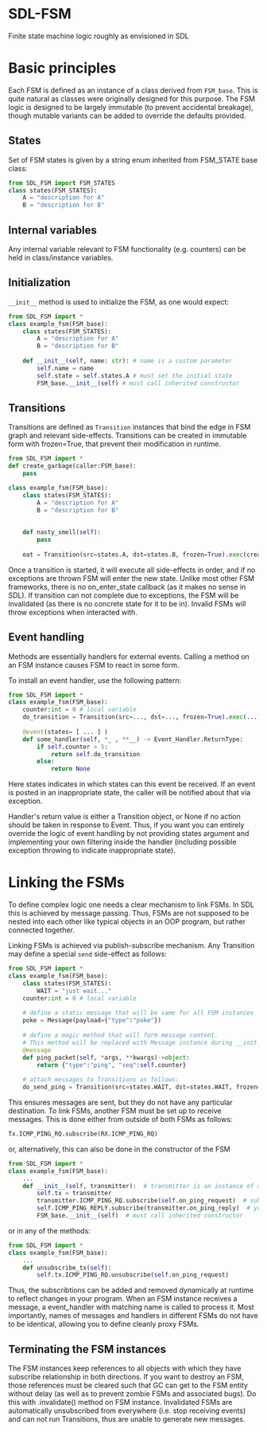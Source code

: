 # SDL-FSM
Finite state machine logic roughly as envisioned in SDL

# Basic principles

Each FSM is defined as an instance of a class derived from `FSM_base`. This is quite natural as classes 
were originally designed for this purpose.
The FSM logic is designed to be largely immutable (to prevent accidental breakage), though mutable variants can be 
added to override the defaults provided.

## States
Set of FSM states is given by a string enum inherited from FSM_STATE base class:
```python
from SDL_FSM import FSM_STATES
class states(FSM_STATES):
    A = "description for A"
    B = "description for B"
```

## Internal variables
Any internal variable relevant to FSM functionality (e.g. counters) can be held in class/instance variables.

## Initialization
`__init__` method is used to initialize the FSM, as one would expect:
```python
from SDL_FSM import *
class example_fsm(FSM_base):
    class states(FSM_STATES):
        A = "description for A"
        B = "description for B" 
        
    def __init__(self, name: str): # name is a custom parameter
        self.name = name
        self.state = self.states.A # must set the initial state
        FSM_base.__init__(self) # must call inherited constructor
```

## Transitions

Transitions are defined as `Transition` instances that bind the edge in FSM graph and relevant side-effects. Transitions 
can be created in immutable form with frozen=True, that prevent their modification in runtime. 
```python
from SDL_FSM import *
def create_garbage(caller:FSM_base):
    pass

class example_fsm(FSM_base):
    class states(FSM_STATES):
        A = "description for A"
        B = "description for B" 
    
    
    def nasty_smell(self):
        pass
    
    eat = Transition(src=states.A, dst=states.B, frozen=True).exec(create_garbage).exec(nasty_smell)
```
Once a transition is started, it will execute all side-effects in order, and if no exceptions are thrown FSM will enter 
the new state. Unlike most other FSM frameworks, there is no on_enter_state callback (as it makes no sense in SDL).
If transition can not complete due to exceptions, the FSM will be invalidated (as there is no concrete state for it
to be in). Invalid FSMs will throw exceptions when interacted with.

## Event handling
Methods are essentially handlers for external events. Calling a method on an FSM instance causes FSM to react in some 
form.

To install an event handler, use the following pattern:
```python
from SDL_FSM import *
class example_fsm(FSM_base):
    counter:int = 0 # local variable
    do_transition = Transition(src=..., dst=..., frozen=True).exec(...)
    
    @event(states= [ ... ] )
    def some_handler(self, *_ , **__) -> Event_Handler.ReturnType:
        if self.counter > 5:
            return self.do_transition
        else:
            return None 
```
Here states indicates in which states can this event be received. If an event is posted in an inappropriate state, 
the caller will be notified about that via exception. 

Handler's return value is either a Transition object, or None if no action should be taken in response to Event. Thus,
if you want you can entirely override the logic of event handling by not providing states argument and implementing 
your own filtering inside the handler (including possible exception throwing to indicate inappropriate state).

# Linking the FSMs
To define complex logic one needs a clear mechanism to link FSMs. In SDL this is achieved by message passing. Thus,
FSMs are not supposed to be nested into each other like typical objects in an OOP program, but rather connected together. 

Linking FSMs is achieved via publish-subscribe mechanism. Any Transition may define a special `send` side-effect as follows:

```python
from SDL_FSM import *
class example_fsm(FSM_base):
    class states(FSM_STATES):
        WAIT = "just wait..."
    counter:int = 0 # local variable
    
    # define a static message that will be same for all FSM instances
    poke = Message(payload={"type":"poke"})
    
    # define a magic method that will form message content. 
    # This method will be replaced with Message instance during __init__
    @message 
    def ping_packet(self, *args, **kwargs)->object:
        return {"type":"ping", "seq":self.counter}
    
    # attach messages to Transitions as follows:
    do_send_ping = Transition(src=states.WAIT, dst=states.WAIT, frozen=True).send(ping_packet).send(poke)
```

This ensures messages are sent, but they do not have any particular destination. To link FSMs, another FSM must be 
set up to receive messages. This is done either from outside of both FSMs as follows:

```python
Tx.ICMP_PING_RQ.subscribe(RX.ICMP_PING_RQ) 
```

or, alternatively, this can also be done in the constructor of the FSM

```python
from SDL_FSM import *
class example_fsm(FSM_base):
    ...
    def __init__(self, transmitter):  # transmitter is an instance of another FSM passed in
        self.tx = transmitter
        transmitter.ICMP_PING_RQ.subscribe(self.on_ping_request)  # subscribe to ICMP_PING_RQ message (handled by on_ping_request)
        self.ICMP_PING_REPLY.subscribe(transmitter.on_ping_reply)  # you can also subscribe someone else!
        FSM_base.__init__(self)  # must call inherited constructor
```
or in any of the methods:

```python
from SDL_FSM import *
class example_fsm(FSM_base):
    ...
    def unsubscribe_tx(self):
        self.tx.ICMP_PING_RQ.unsubscribe(self.on_ping_request)        
```

Thus, the subscribtions can be added and removed dynamically at runtime to reflect changes in your program.
When an FSM instance receives a message, a event_handler with matching name is called to process it.
Most importantly, names of messages and handlers in different FSMs do not have to be identical, allowing you to define
cleanly proxy FSMs.

## Terminating the FSM instances
The FSM instances keep references to all objects with which they have subscribe relationship in both directions.
If you want to destroy an FSM, those references must be cleared such that GC can get to the FSM entity without
delay (as well as to prevent zombie FSMs and associated bugs). Do this with .invalidate() method on FSM instance.
Invalidated FSMs are automatically unsubscribed from everywhere (i.e. stop receiving events) and can not run Transitions,
thus are unable to generate new messages.

